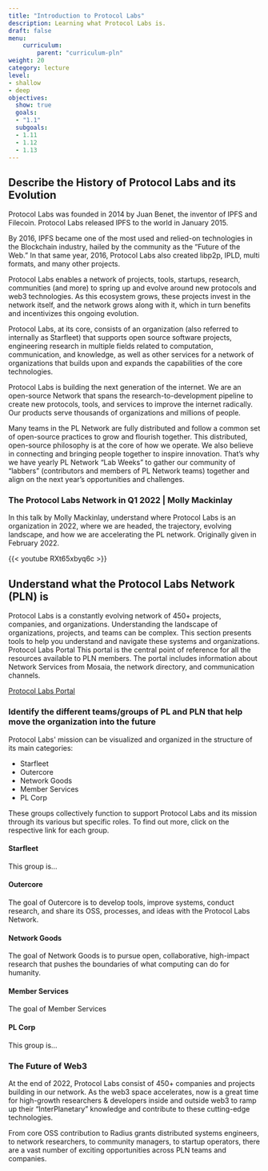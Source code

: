 ```yaml
---
title: "Introduction to Protocol Labs"
description: Learning what Protocol Labs is.
draft: false
menu:
    curriculum:
        parent: "curriculum-pln"
weight: 20
category: lecture
level:
- shallow
- deep
objectives:
  show: true
  goals:
  - "1.1"
  subgoals:
  - 1.11
  - 1.12
  - 1.13
---
```

## Describe the History of Protocol Labs and its Evolution

Protocol Labs was founded in 2014 by Juan Benet, the inventor of IPFS and Filecoin. Protocol Labs released IPFS to the world in January 2015.

By 2016, IPFS became one of the most used and relied-on technologies in the Blockchain industry, hailed by the community as the “Future of the Web.” In that same year, 2016, Protocol Labs also created libp2p, IPLD, multi formats, and many other projects.

Protocol Labs enables a network of projects, tools, startups, research, communities (and more) to spring up and evolve around new protocols and web3 technologies. As this ecosystem grows, these projects invest in the network itself, and the network grows along with it, which in turn benefits and incentivizes this ongoing evolution.

Protocol Labs, at its core, consists of an organization (also referred to internally as Starfleet) that supports open source software projects, engineering research in multiple fields related to computation, communication, and knowledge, as well as other services for a network of organizations that builds upon and expands the capabilities of the core technologies.

Protocol Labs is building the next generation of the internet. We are an open-source Network that spans the research-to-development pipeline to create new protocols, tools, and services to improve the internet radically. Our products serve thousands of organizations and millions of people.

Many teams in the PL Network are fully distributed and follow a common set of open-source practices to grow and flourish together. This distributed, open-source philosophy is at the core of how we operate.
We also believe in connecting and bringing people together to inspire innovation. That’s why we have yearly PL Network “Lab Weeks” to gather our community of “labbers” (contributors and members of PL Network teams) together and align on the next year’s opportunities and challenges.

### The Protocol Labs Network in Q1 2022 | Molly Mackinlay

In this talk by Molly Mackinlay, understand where Protocol Labs is an organization in 2022, where we are headed, the trajectory, evolving landscape, and how we are accelerating the PL network. Originally given in February 2022.

{{< youtube RXt65xbyq6c >}}

## Understand what the Protocol Labs Network (PLN) is

Protocol Labs is a constantly evolving network of 450+ projects, companies, and organizations. Understanding the landscape of organizations, projects, and teams can be complex. This section presents tools to help you understand and navigate these systems and organizations.
Protocol Labs Portal
This portal is the central point of reference for all the resources available to PLN members. The portal includes information about Network Services from Mosaia, the network directory, and communication channels.

[Protocol Labs Portal](https://www.plnetwork.io/)

### Identify the different teams/groups of PL and PLN that help move the organization into the future

Protocol Labs' mission can be visualized and organized in the structure of its main categories:

* Starfleet
* Outercore
* Network Goods
* Member Services
* PL Corp

These groups collectively function to support Protocol Labs and its mission through its various but specific roles. To find out more, click on the respective link for each group.

#### Starfleet

This group is…

#### Outercore

The goal of Outercore is to develop tools, improve systems, conduct research, and share its OSS, processes, and ideas with the Protocol Labs Network.

#### Network Goods

The goal of Network Goods is to pursue open, collaborative, high-impact research that pushes the boundaries of what computing can do for humanity.

#### Member Services

The goal of Member Services

#### PL Corp

This group is…

### The Future of Web3

At the end of 2022, Protocol Labs consist of 450+ companies and projects building in our network. As the web3 space accelerates, now is a great time for high-growth researchers & developers inside and outside web3 to ramp up their “InterPlanetary” knowledge and contribute to these cutting-edge technologies.

From core OSS contribution to Radius grants distributed systems engineers, to network researchers, to community managers, to startup operators, there are a vast number of exciting opportunities across PLN teams and companies.
